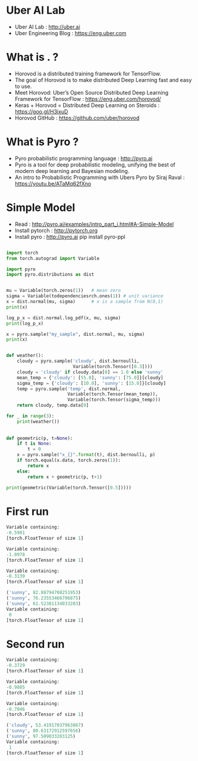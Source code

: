 # Uber AI Lab 
* Uber AI Lab : http://uber.ai 
* Uber Engineering Blog : https://eng.uber.com

# What is  . ? 
* Horovod is a distributed training framework for TensorFlow. 
* The goal of Horovod is to make distributed Deep Learning fast and easy to use.
* Meet Horovod: Uber’s Open Source Distributed Deep Learning Framework for TensorFlow : https://eng.uber.com/horovod/
* Keras + Horovod = Distributed Deep Learning on Steroids : https://goo.gl/H3ixuD
* Horovod GitHub : https://github.com/uber/horovod

# What is Pyro ? 
* Pyro probabilistic programming language : http://pyro.ai
* Pyro is a tool for deep probabilistic modeling, unifying the best of modern deep learning and Bayesian modeling. 
* An intro to Probabilistic Programming with Ubers Pyro by Siraj Raval : https://youtu.be/ATaMq62fXno

# Simple Model 
* Read : http://pyro.ai/examples/intro_part_i.html#A-Simple-Model
* Install pytorch : http://pytorch.org
* Install pyro : http://pyro.ai  pip install pyro-ppl 

```python

import torch
from torch.autograd import Variable

import pyro
import pyro.distributions as dist


mu = Variable(torch.zeros(1))   # mean zero
sigma = Variable(todependenciesrch.ones(1)) # unit variance
x = dist.normal(mu, sigma)      # x is a sample from N(0,1)
print(x)

log_p_x = dist.normal.log_pdf(x, mu, sigma)
print(log_p_x)

x = pyro.sample("my_sample", dist.normal, mu, sigma)
print(x)


def weather():
    cloudy = pyro.sample('cloudy', dist.bernoulli,
                         Variable(torch.Tensor([0.3])))
    cloudy = 'cloudy' if cloudy.data[0] == 1.0 else 'sunny'
    mean_temp = {'cloudy': [55.0], 'sunny': [75.0]}[cloudy]
    sigma_temp = {'cloudy': [10.0], 'sunny': [15.0]}[cloudy]
    temp = pyro.sample('temp', dist.normal,
                       Variable(torch.Tensor(mean_temp)),
                       Variable(torch.Tensor(sigma_temp)))
    return cloudy, temp.data[0]

for _ in range(3):
    print(weather())
    
    
def geometric(p, t=None):
    if t is None:
        t = 0
    x = pyro.sample("x_{}".format(t), dist.bernoulli, p)
    if torch.equal(x.data, torch.zeros(1)):
        return x
    else:
        return x + geometric(p, t+1)

print(geometric(Variable(torch.Tensor([0.5]))))

```

# First run 

```python
Variable containing:
-0.5981
[torch.FloatTensor of size 1]

Variable containing:
-1.0978
[torch.FloatTensor of size 1]

Variable containing:
-0.3139
[torch.FloatTensor of size 1]

('sunny', 82.88794708251953)
('sunny', 76.23553466796875)
('sunny', 61.52381134033203)
Variable containing:
 0
[torch.FloatTensor of size 1]

```

# Second run 

```python 
Variable containing:
-0.3729
[torch.FloatTensor of size 1]

Variable containing:
-0.9885
[torch.FloatTensor of size 1]

Variable containing:
-0.7046
[torch.FloatTensor of size 1]

('cloudy', 53.41917037963867)
('sunny', 80.63172912597656)
('sunny', 97.509033203125)
Variable containing:
 1
[torch.FloatTensor of size 1]
```



